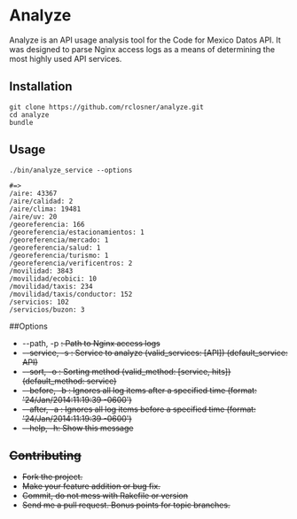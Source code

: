 Analyze
=======

Analyze is an API usage analysis tool for the Code for Mexico Datos API. It was designed to parse Nginx access logs as a means of determining the most highly used API services.

## Installation

```
git clone https://github.com/rclosner/analyze.git
cd analyze
bundle
```

## Usage

```
./bin/analyze_service --options

#=>
/aire: 43367
/aire/calidad: 2
/aire/clima: 19481
/aire/uv: 20
/georeferencia: 166
/georeferencia/estacionamientos: 1
/georeferencia/mercado: 1
/georeferencia/salud: 1
/georeferencia/turismo: 1
/georeferencia/verificentros: 2
/movilidad: 3843
/movilidad/ecobici: 10
/movilidad/taxis: 234
/movilidad/taxis/conductor: 152
/servicios: 102
/servicios/buzon: 3
```

##Options

  * --path, -p <s>:   Path to Nginx access logs
  * --service, -s <s>:   Service to analyze (valid_services: [API]) (default_service: API)
  * --sort, -o <s>:   Sorting method (valid_method: [service, hits]) (default_method: service)
  * --before, -b <s>:   Ignores all log items after a specified time (format: '24/Jan/2014:11:19:39 -0600')
  * --after, -a <s>:   Ignores all log items before a specified time (format: '24/Jan/2014:11:19:39 -0600')
  * --help, -h:   Show this message

## Contributing

  * Fork the project.
  * Make your feature addition or bug fix.
  * Commit, do not mess with Rakefile or version
  * Send me a pull request. Bonus points for topic branches.
